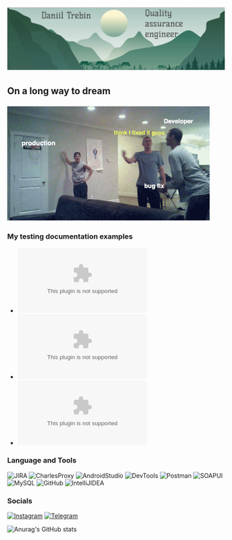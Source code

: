
# ![Header](https://github.com/BaikalBoy/baikalboy/blob/main/assets/qa%20head.JPG)

## On a long way to dream

### ![Gif](https://github.com/BaikalBoy/baikalboy/blob/main/assets/giphy.gif)

### My testing documentation examples

* ![Checklists](https://github.com/BaikalBoy/baikalboy/blob/main/assets/Checklist.xlsx)
* ![Test-Cases](https://github.com/BaikalBoy/baikalboy/blob/main/assets/Test_cases.xlsx)
* ![Bug-Reports](https://github.com/BaikalBoy/baikalboy/blob/main/assets/Bug_report.xlsx)


### Language and Tools

![JIRA](https://img.shields.io/badge/-JIRA-ffffff?style=for-the-badge&logo=JIRA&logoColor=1f7bf6)
![CharlesProxy](https://img.shields.io/badge/-CharlesProxy-c4e2f3?style=for-the-badge&logo=)
![AndroidStudio](https://img.shields.io/badge/-AndroidStudio-6b6b6b?style=for-the-badge&logo=AndroidStudio)
![DevTools](https://img.shields.io/badge/-DevTools-ffffff?style=for-the-badge&logo=GoogleChrome)
![Postman](https://img.shields.io/badge/-Postman-ffffff?style=for-the-badge&logo=Postman)
![SOAPUI](https://img.shields.io/badge/-SoapUI-67b845?style=for-the-badge&logo=)
![MySQL](https://img.shields.io/badge/-MySQL-025194?style=for-the-badge&logo=MySQL&logoColor=ffffff)
![GitHub](https://img.shields.io/badge/-GitHub-171516?style=for-the-badge&logo=GitHub)
![IntelliJIDEA](https://img.shields.io/badge/-IntelliJIDEA-0b7df0?style=for-the-badge&logo=IntelliJIDEA&logoColor=000000)

### Socials

[![Instagram](https://img.shields.io/badge/-INSTAGRAM-ffffff?style=for-the-badge&logo=instagram&logoColor=bf377f)](https://www.instagram.com/drontrebin)
[![Telegram](https://img.shields.io/badge/-Telegram-ffffff?style=for-the-badge&logo=Telegram&logoColor=1f7bf6)](https://t.me/drontrebin)

![Anurag's GitHub stats](https://github-readme-stats.vercel.app/api?username=BaikalBoy&show_icons=true&theme=dracula)
